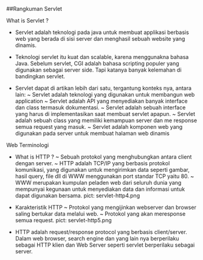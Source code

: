 ##Rangkuman Servlet


What is Servlet ?

- Servlet adalah teknologi pada java untuk membuat applikasi berbasis web yang berada di sisi server dan menghasil sebuah website yang dinamis.

- Teknologi servlet itu kuat dan scalable, karena menggunakna bahasa Java. Sebelum servlet, CGI adalah bahasa scripting populer yang digunakan sebagai server side. Tapi katanya banyak kelemahan di bandingkan servlet.

- Servlet dapat di artikan lebih dari satu, tergantung konteks nya, antara lain:
	~ Servlet adalah teknologi yang digunakan untuk membangun web application
	~ Servlet adalah API yang menyediakan banyak interface dan class termasuk dokumentasi.
	~ Servlet adalah sebuah interface yang harus di implementasikan saat membuat servlet apapun.
	~ Servlet adalah sebuah class yang memiliki kemampuan server dan me response semua request yang masuk.
	~ Servlet adalah komponen web yang digunakan pada server untuk membuat halaman web dinamis


Web Terminologi

- What is HTTP ? 
	~ Sebuah protokol yang menghubungkan antara client dengan server.
	~ HTTP adalah TCP/IP yang berbasis protokol komunikasi, yang digunakan untuk mengirimkan data seperti gambar, hasil query, file dll di WWW menggunakan port standar TCP yaitu 80. 
	~ WWW merupakan kumpulan peladen web dari seluruh dunia yang mempunyai kegunaan untuk menyediakan data dan informasi untuk dapat digunakan bersama.
pict: servlet-http4.png

- Karakteristik HTTP
	~ Protokol yang mengijinkan webserver dan browser saling bertukar data melalui web.
	~ Protokol yang akan meresponse semua request.
pict: servlet-http5.png

- HTTP adalah request/response protocol yang berbasis client/server. Dalam web browser, search engine dan yang lain nya berperilaku sebagai HTTP klien dan Web Server seperti servlet berperilaku sebagai server.


